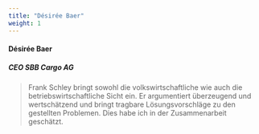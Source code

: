 ```yaml
---
title: "Désirée Baer"
weight: 1
---
```

####  Désirée Baer 
##### CEO SBB Cargo AG 
> Frank Schley bringt sowohl die volkswirtschaftliche wie auch die betriebswirtschaftliche Sicht ein. Er argumentiert überzeugend und wertschätzend und bringt tragbare Lösungsvorschläge zu den gestellten Problemen. Dies habe ich in der Zusammenarbeit geschätzt.
